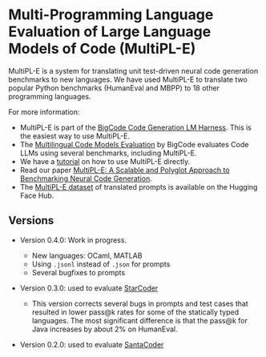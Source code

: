 # Multi-Programming Language Evaluation of Large Language Models of Code (MultiPL-E)

MultiPL-E is a system for translating unit test-driven neural code generation 
benchmarks to new languages. We have used MultiPL-E to translate two popular 
Python benchmarks (HumanEval and MBPP) to 18 other programming languages.

For more information:

- MultiPL-E is part of the [BigCode Code Generation LM Harness]. This
  is the easiest way to use MultiPL-E.
- The [Multilingual Code Models Evaluation] by BigCode evaluates Code LLMs
  using several benchmarks, including MultiPL-E.
- We have a [tutorial] on how to use MultiPL-E directly.
- Read our paper [MultiPL-E: A Scalable and Polyglot Approach to Benchmarking Neural Code Generation].
- The [MultiPL-E dataset] of translated prompts is available on the Hugging Face
  Hub.

## Versions

- Version 0.4.0: Work in progress.

  - New languages: OCaml, MATLAB
  - Using `.jsonl` instead of `.json` for prompts
  - Several bugfixes to prompts

- Version 0.3.0: used to evaluate [StarCoder]

  - This version corrects several bugs in prompts and test cases that resulted in lower
    pass@k rates for some of the statically typed languages. The most significant difference
    is that the pass@k for Java increases by about 2% on HumanEval.
  

- Version 0.2.0: used to evaluate [SantaCoder]

[tutorial]: https://nuprl.github.io/MultiPL-E/
[BigCode Code Generation LM Harness]: https://github.com/bigcode-project/bigcode-evaluation-harness
[MultiPL-E: A Scalable and Polyglot Approach to Benchmarking Neural Code Generation]: https://ieeexplore.ieee.org/abstract/document/10103177
[SantaCoder]: https://arxiv.org/abs/2301.03988
[MultiPL-E dataset]: https://huggingface.co/datasets/nuprl/MultiPL-E
[StarCoder]: https://arxiv.org/abs/2305.06161
[Multilingual Code Models Evaluation]: https://huggingface.co/spaces/bigcode/multilingual-code-evals
